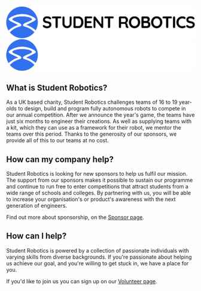 ![Student Robotics Logo](/images/logo-text-light.png#gh-light-mode-only)![Student Robotics Logo](/images/logo-text-dark.png#gh-dark-mode-only)

## What is Student Robotics?

As a UK based charity, Student Robotics challenges teams of 16 to 19 year-olds to design, build and program fully autonomous robots to compete in our annual competition. After we announce the year's game, the teams have just six months to engineer their creations. As well as supplying teams with a kit, which they can use as a framework for their robot, we mentor the teams over this period. Thanks to the generosity of our sponsors, we provide all of this to our teams at no cost.

## How can my company help?

Student Robotics is looking for new sponsors to help us fulfil our mission. The support from our sponsors makes it possible to sustain our programme and continue to run free to enter competitions that attract students from a wide range of schools and colleges. By partnering with us, you will be able to increase your organisation's or product's awareness with the next generation of engineers.

Find out more about sponsorship, on the [Sponsor page](https://studentrobotics.org/sponsor/).

## How can I help?

Student Robotics is powered by a collection of passionate individuals with varying skills from diverse backgrounds. If you're passionate about helping us achieve our goal, and you're willing to get stuck in, we have a place for you.

If you'd like to join us you can sign up on our [Volunteer page](https://studentrobotics.org/volunteer/).
